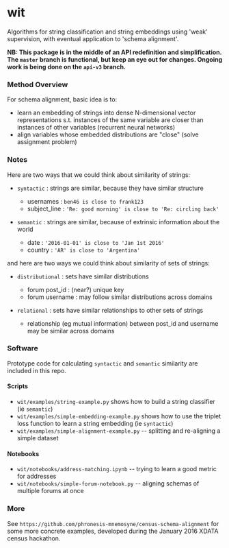 # wit

Algorithms for string classification and string embeddings using 'weak' supervision, with eventual application to 'schema alignment'.

__NB: This package is in the middle of an API redefinition and simplification.  The `master` branch is functional, but keep an eye out for changes.  Ongoing work is being done on the `api-v3` branch.__

### Method Overview

For schema alignment, basic idea is to:
   
   - learn an embedding of strings into dense N-dimensional vector representations s.t. instances of the same variable are closer than instances of other variables (recurrent neural networks)
   - align variables whose embedded distributions are "close" (solve assignment problem)


### Notes

Here are two ways that we could think about similarity of strings:

- `syntactic` : strings are similar, because they have similar structure
   - usernames : `ben46 is close to frank123`
   - subject_line : `'Re: good morning' is close to 'Re: circling back'`
   
- `semantic` : strings are similar, because of extrinsic information about the world
  - date : `'2016-01-01' is close to 'Jan 1st 2016'`
  - country : `'AR' is close to 'Argentina'`

and here are two ways we could think about similarity of sets of strings:

- `distributional` : sets have similar distributions
  - forum post_id  : (near?) unique key
  - forum username : may follow similar distributions across domains
  
- `relational` : sets have similar relationships to other sets of strings
  - relationship (eg mutual information) between post_id and username may be similar across domains

### Software

Prototype code for calculating `syntactic` and `semantic` similarity are included in this repo. 

#### Scripts
- `wit/examples/string-example.py` shows how to build a string classifier (ie `semantic`)
- `wit/examples/simple-embedding-example.py` shows how to use the triplet loss function to learn a string embedding (ie `syntactic`)
- `wit/examples/simple-alignment-example.py` -- splitting and re-aligning a simple dataset

#### Notebooks
- `wit/notebooks/address-matching.ipynb` -- trying to learn a good metric for addresses
- `wit/notebooks/simple-forum-notebook.py` -- aligning schemas of multiple forums at once

### More

See `https://github.com/phronesis-mnemosyne/census-schema-alignment` for some more concrete examples, developed during the January 2016 XDATA census hackathon.
